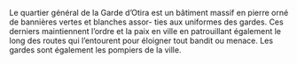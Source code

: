 Le quartier général de la Garde d’Otira est un bâtiment massif en pierre orné de bannières vertes et blanches assor- ties aux uniformes des gardes. Ces derniers maintiennent l’ordre et la paix en ville en patrouillant également le long des routes qui l’entourent pour éloigner tout bandit ou menace. Les gardes sont également les pompiers de la ville.